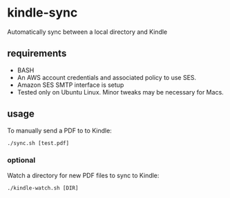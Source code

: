 # kindle-sync

Automatically sync between a local directory and Kindle

## requirements

* BASH
* An AWS account credentials and associated policy to use SES.
* Amazon SES SMTP interface is setup
* Tested only on Ubuntu Linux. Minor tweaks may be necessary for Macs.


## usage

To manually send a PDF to to Kindle:

```
./sync.sh [test.pdf]
```

### optional

Watch a directory for new PDF files to sync to Kindle:

```
./kindle-watch.sh [DIR]
```
